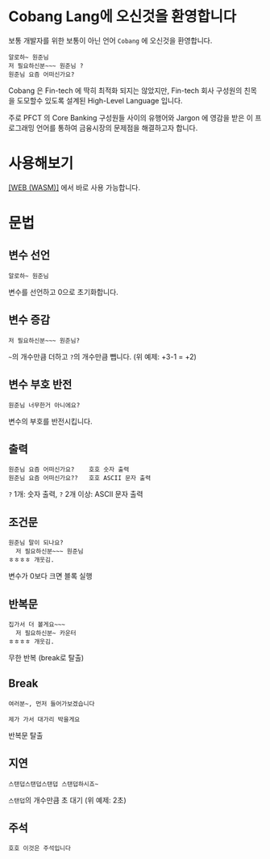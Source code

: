 # Cobang Lang에 오신것을 환영합니다
보통 개발자를 위한 보통이 아닌 언어 `Cobang` 에 오신것을 환영합니다. 
```
알로하~ 원준님
저 필요하신분~~~ 원준님 ?
원준님 요즘 어떠신가요?
```

Cobang 은 Fin-tech 에 딱히 최적화 되지는 않았지만, Fin-tech 회사 구성원의 친목을 도모할수 있도록 설계된 High-Level Language 입니다. 

주로 PFCT 의 Core Banking 구성원들 사이의 유행어와 Jargon 에 영감을 받은 이 프로그래밍 언어를 통하여 금융시장의 문제점을 해결하고자 합니다.


# 사용해보기
[[WEB (WASM)]](https://lee-wonjun.github.io/CobangLang/) 에서 바로 사용 가능합니다.

# 문법

## 변수 선언
```
알로하~ 원준님
```
변수를 선언하고 0으로 초기화합니다.

## 변수 증감
```
저 필요하신분~~~ 원준님?
```
`~`의 개수만큼 더하고 `?`의 개수만큼 뺍니다. (위 예제: +3-1 = +2)

## 변수 부호 반전
```
원준님 너무한거 아니에요?
```
변수의 부호를 반전시킵니다.

## 출력
```
원준님 요즘 어떠신가요?    호호 숫자 출력
원준님 요즘 어떠신가요??   호호 ASCII 문자 출력
```
`?` 1개: 숫자 출력, `?` 2개 이상: ASCII 문자 출력

## 조건문
```
원준님 말이 되나요?
  저 필요하신분~~~ 원준님
ㅎㅎㅎㅎ 개웃김.
```
변수가 0보다 크면 블록 실행

## 반복문
```
집가서 더 볼게요~~~
  저 필요하신분~ 카운터
ㅎㅎㅎㅎ 개웃김.
```
무한 반복 (break로 탈출)

## Break
```
여러분~, 먼저 들어가보겠습니다
```
```
제가 가서 대가리 박을게요
```
반복문 탈출

## 지연
```
스탠덥스탠덥스탠덥 스탠덥하시죠~
```
`스탠덥`의 개수만큼 초 대기 (위 예제: 2초)

## 주석
```
호호 이것은 주석입니다
```